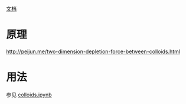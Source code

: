 [文档](http://nbviewer.jupyter.org/github/peijunz/depletion/tree/master/doc)

# 原理
http://peijun.me/two-dimension-depletion-force-between-colloids.html

# 用法
参见 [colloids.ipynb](doc/colloids.ipynb)
